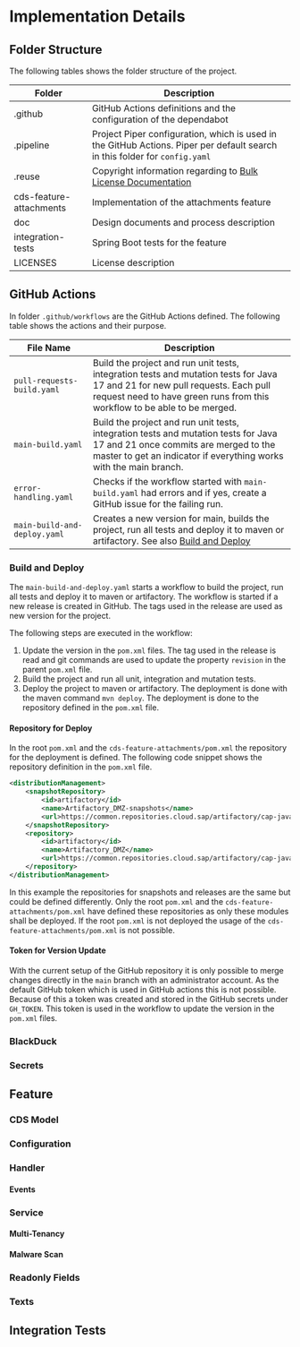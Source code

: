 # Implementation Details

## Folder Structure

The following tables shows the folder structure of the project.

| Folder                  | Description                                                                                                                 |
|-------------------------|-----------------------------------------------------------------------------------------------------------------------------|
| .github                 | GitHub Actions definitions and the configuration of the dependabot                                                          |
| .pipeline               | Project Piper configuration, which is used in the GitHub Actions. Piper per default search in this folder for `config.yaml` |
| .reuse                  | Copyright information regarding to [Bulk License Documentation](https://reuse.software/faq/#bulk-license)                   |
| cds-feature-attachments | Implementation of the attachments feature                                                                                   |
| doc                     | Design documents and process description                                                                                    |
| integration-tests       | Spring Boot tests for the feature                                                                                           |
| LICENSES                | License description                                                                                                         |

## GitHub Actions

In folder `.github/workflows` are the GitHub Actions defined. The following table shows the actions and their purpose.

| File Name                    | Description                                                                                                                                                                                                |
|------------------------------|------------------------------------------------------------------------------------------------------------------------------------------------------------------------------------------------------------|
| `pull-requests-build.yaml`   | Build the project and run unit tests, integration tests and mutation tests for Java 17 and 21 for new pull requests. Each pull request need to have green runs from this workflow to be able to be merged. |
| `main-build.yaml`            | Build the project and run unit tests, integration tests and mutation tests for Java 17 and 21 once commits are merged to the master to get an indicator if everything works with the main branch.          |
| `error-handling.yaml`        | Checks if the workflow started with `main-build.yaml` had errors and if yes, create a GitHub issue for the failing run.                                                                                    |
| `main-build-and-deploy.yaml` | Creates a new version for main, builds the project, run all tests and deploy it to maven or artifactory. See also [Build and Deploy](#build-and-deploy)                                                    |

### Build and Deploy

The `main-build-and-deploy.yaml` starts a workflow to build the project, run all tests and deploy it to maven or
artifactory.
The workflow is started if a new release is created in GitHub. The tags used in the release are used as new version for
the
project.

The following steps are executed in the workflow:

1. Update the version in the `pom.xml` files. The tag used in the release is read and git commands are used to update
   the property `revision` in the parent `pom.xml` file.
2. Build the project and run all unit, integration and mutation tests.
3. Deploy the project to maven or artifactory. The deployment is done with the maven command `mvn deploy`. The
   deployment is done to the repository defined in the `pom.xml` file.

#### Repository for Deploy

In the root `pom.xml` and the `cds-feature-attachments/pom.xml` the repository for the deployment is defined.
The following code snippet shows the repository definition in the `pom.xml` file.

```xml
<distributionManagement>
    <snapshotRepository>
        <id>artifactory</id>
        <name>Artifactory_DMZ-snapshots</name>
        <url>https://common.repositories.cloud.sap/artifactory/cap-java</url>
    </snapshotRepository>
    <repository>
        <id>artifactory</id>
        <name>Artifactory_DMZ</name>
        <url>https://common.repositories.cloud.sap/artifactory/cap-java</url>
    </repository>
</distributionManagement>
```

In this example the repositories for snapshots and releases are the same but could be defined differently.
Only the root `pom.xml` and the `cds-feature-attachments/pom.xml` have defined these repositories as
only these modules shall be deployed.
If the root `pom.xml` is not deployed the usage of the `cds-feature-attachments/pom.xml` is not possible.

#### Token for Version Update

With the current setup of the GitHub repository it is only possible to merge changes directly in the `main`
branch with an administrator account.
As the default GitHub token which is used in GitHub actions this is not possible. Because of this a
token was created and stored in the GitHub secrets under `GH_TOKEN`.
This token is used in the workflow to update the version in the `pom.xml` files.

### BlackDuck

### Secrets

## Feature

### CDS Model

### Configuration

### Handler

#### Events

### Service

#### Multi-Tenancy

#### Malware Scan

### Readonly Fields

### Texts

## Integration Tests



